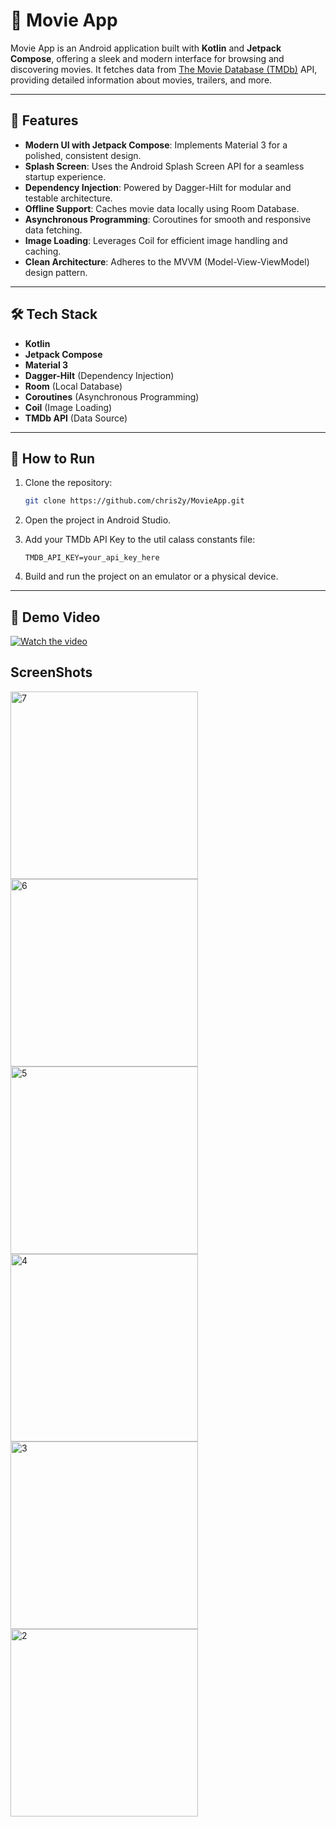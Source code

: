 # 🎥 Movie App

Movie App is an Android application built with **Kotlin** and **Jetpack Compose**, offering a sleek and modern interface for browsing and discovering movies. It fetches data from [The Movie Database (TMDb)](https://www.themoviedb.org/) API, providing detailed information about movies, trailers, and more.

---

## 📱 Features

- **Modern UI with Jetpack Compose**: Implements Material 3 for a polished, consistent design.
- **Splash Screen**: Uses the Android Splash Screen API for a seamless startup experience.
- **Dependency Injection**: Powered by Dagger-Hilt for modular and testable architecture.
- **Offline Support**: Caches movie data locally using Room Database.
- **Asynchronous Programming**: Coroutines for smooth and responsive data fetching.
- **Image Loading**: Leverages Coil for efficient image handling and caching.
- **Clean Architecture**: Adheres to the MVVM (Model-View-ViewModel) design pattern.

---

## 🛠️ Tech Stack

- **Kotlin**
- **Jetpack Compose**
- **Material 3**
- **Dagger-Hilt** (Dependency Injection)
- **Room** (Local Database)
- **Coroutines** (Asynchronous Programming)
- **Coil** (Image Loading)
- **TMDb API** (Data Source)

---

## 🚀 How to Run

1. Clone the repository:

   ```bash
   git clone https://github.com/chris2y/MovieApp.git
   ```

2. Open the project in Android Studio.

3. Add your TMDb API Key to the util calass constants file:

   ```constants
   TMDB_API_KEY=your_api_key_here
   ```

4. Build and run the project on an emulator or a physical device.

---
## 🎥 Demo Video

[![Watch the video](https://img.youtube.com/vi/your_video_id/maxresdefault.jpg)](https://youtube.com/shorts/kWVxc1xvVQ0?feature=share)
## ScreenShots

<img src="https://github.com/user-attachments/assets/ab847f9f-80ed-4255-ad60-dccff9c425c5" alt="7" width="300"/>
<img src="https://github.com/user-attachments/assets/e135af03-ad94-4c8a-b00c-95f6a23e0f5c" alt="6" width="300"/>
<img src="https://github.com/user-attachments/assets/e3a94508-404e-4777-a76c-2cdb1d844541" alt="5" width="300"/>
<img src="https://github.com/user-attachments/assets/4e9cad19-c0be-404b-8af6-58457eb59f3f" alt="4" width="300"/>
<img src="https://github.com/user-attachments/assets/7e51e63a-2efa-490a-8b9e-30fedd1093a0" alt="3" width="300"/>
<img src="https://github.com/user-attachments/assets/cbc423df-f747-4c52-9e74-535c7cc1767c" alt="2" width="300"/>




